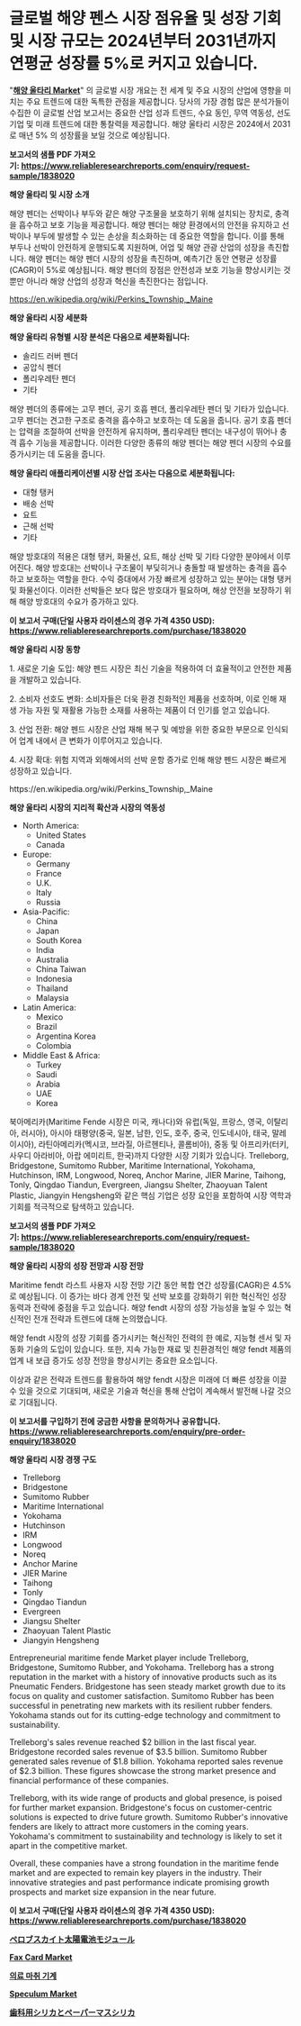<p><h1>글로벌 해양 펜스 시장 점유율 및 성장 기회 및 시장 규모는 2024년부터 2031년까지 연평균 성장률 5%로 커지고 있습니다.</h1></p><p>"<strong><a href="https://www.reliableresearchreports.com/maritime-fende-r1838020">해양 울타리 Market</a></strong>" 의 글로벌 시장 개요는 전 세계 및 주요 시장의 산업에 영향을 미치는 주요 트렌드에 대한 독특한 관점을 제공합니다. 당사의 가장 경험 많은 분석가들이 수집한 이 글로벌 산업 보고서는 중요한 산업 성과 트렌드, 수요 동인, 무역 역동성, 선도 기업 및 미래 트렌드에 대한 통찰력을 제공합니다. 해양 울타리 시장은 2024에서 2031로 매년 5% 의 성장률을 보일 것으로 예상됩니다.</p>
<p><strong>보고서의 샘플 PDF 가져오기:&nbsp;<a href="https://www.reliableresearchreports.com/enquiry/request-sample/1838020">https://www.reliableresearchreports.com/enquiry/request-sample/1838020</a></strong></p>
<p><strong>해양 울타리 및 시장 소개</strong></p>
<p><p>해양 펜더는 선박이나 부두와 같은 해양 구조물을 보호하기 위해 설치되는 장치로, 충격을 흡수하고 보호 기능을 제공합니다. 해양 펜더는 해양 환경에서의 안전을 유지하고 선박이나 부두에 발생할 수 있는 손상을 최소화하는 데 중요한 역할을 합니다. 이를 통해 부두나 선박이 안전하게 운행되도록 지원하며, 어업 및 해양 관광 산업의 성장을 촉진합니다. 해양 펜더는 해양 펜더 시장의 성장을 촉진하며, 예측기간 동안 연평균 성장률(CAGR)이 5%로 예상됩니다. 해양 펜더의 장점은 안전성과 보호 기능을 향상시키는 것뿐만 아니라 해양 산업의 성장과 혁신을 촉진한다는 점입니다.</p></p>
<p><a href="https://en.wikipedia.org/wiki/Perkins_Township,_Maine">https://en.wikipedia.org/wiki/Perkins_Township,_Maine</a></p>
<p><strong>해양 울타리 시장 세분화</strong></p>
<p><strong>해양 울타리 유형별 시장 분석은 다음으로 세분화됩니다:</strong></p>
<p><ul><li>솔리드 러버 펜더</li><li>공압식 펜더</li><li>폴리우레탄 펜더</li><li>기타</li></ul></p>
<p><p>해양 펜더의 종류에는 고무 펜더, 공기 호흡 펜더, 폴리우레탄 펜더 및 기타가 있습니다. 고무 펜더는 견고한 구조로 충격을 흡수하고 보호하는 데 도움을 줍니다. 공기 호흡 펜더는 압력을 조절하여 선박을 안전하게 유지하며, 폴리우레탄 펜더는 내구성이 뛰어나 충격 흡수 기능을 제공합니다. 이러한 다양한 종류의 해양 펜더는 해양 펜더 시장의 수요를 증가시키는 데 도움을 줍니다.</p></p>
<p><strong>해양 울타리 애플리케이션별 시장 산업 조사는 다음으로 세분화됩니다:</strong></p>
<p><ul><li>대형 탱커</li><li>배송 선박</li><li>요트</li><li>근해 선박</li><li>기타</li></ul></p>
<p><p>해양 방호대의 적용은 대형 탱커, 화물선, 요트, 해상 선박 및 기타 다양한 분야에서 이루어진다. 해양 방호대는 선박이나 구조물이 부딪히거나 충돌할 때 발생하는 충격을 흡수하고 보호하는 역할을 한다. 수익 증대에서 가장 빠르게 성장하고 있는 분야는 대형 탱커 및 화물선이다. 이러한 선박들은 보다 많은 방호대가 필요하며, 해상 안전을 보장하기 위해 해양 방호대의 수요가 증가하고 있다.</p></p>
<p><strong>이 보고서 구매(단일 사용자 라이센스의 경우 가격 4350 USD): <a href="https://www.reliableresearchreports.com/purchase/1838020">https://www.reliableresearchreports.com/purchase/1838020</a></strong></p>
<p><strong>해양 울타리 시장 동향</strong></p>
<p><p>1. 새로운 기술 도입: 해양 펜드 시장은 최신 기술을 적용하여 더 효율적이고 안전한 제품을 개발하고 있습니다.</p><p>2. 소비자 선호도 변화: 소비자들은 더욱 환경 친화적인 제품을 선호하며, 이로 인해 재생 가능 자원 및 재활용 가능한 소재를 사용하는 제품이 더 인기를 얻고 있습니다.</p><p>3. 산업 전환: 해양 펜드 시장은 산업 재해 복구 및 예방을 위한 중요한 부문으로 인식되어 업계 내에서 큰 변화가 이루어지고 있습니다.</p><p>4. 시장 확대: 위험 지역과 외해에서의 선박 운항 증가로 인해 해양 펜드 시장은 빠르게 성장하고 있습니다.</p></p>
<p>https://en.wikipedia.org/wiki/Perkins_Township,_Maine</p>
<p><strong>해양 울타리 시장의 지리적 확산과 시장의 역동성</strong></p>
<p><ul>
    <li>
        North America:
        <ul>
            <li>United States</li>
            <li>Canada</li>
        </ul>
    </li>
    <li>
        Europe:
        <ul>
            <li>Germany</li>
            <li>France</li>
            <li>U.K.</li>
            <li>Italy</li>
            <li>Russia</li>
        </ul>
    </li>
    <li>
        Asia-Pacific:
        <ul>
            <li>China</li>
            <li>Japan</li>
            <li>South Korea</li>
            <li>India</li>
            <li>Australia</li>
            <li>China Taiwan</li>
            <li>Indonesia</li>
            <li>Thailand</li>
            <li>Malaysia</li>
        </ul>
    </li>
    <li>
        Latin America:
        <ul>
            <li>Mexico</li>
            <li>Brazil</li>
            <li>Argentina Korea</li>
            <li>Colombia</li>
        </ul>
    </li>
    <li>
        Middle East & Africa:
        <ul>
            <li>Turkey</li>
            <li>Saudi</li>
            <li>Arabia</li>
            <li>UAE</li>
            <li>Korea</li>
        </ul>
    </li>
    </ul></p>
<p><p>북아메리카(Maritime Fende 시장은 미국, 캐나다)와 유럽(독일, 프랑스, 영국, 이탈리아, 러시아), 아시아 태평양(중국, 일본, 남한, 인도, 호주, 중국, 인도네시아, 태국, 말레이시아), 라틴아메리카(멕시코, 브라질, 아르헨티나, 콜롬비아), 중동 및 아프리카(터키, 사우디 아라비아, 아랍 에미리트, 한국)까지 다양한 시장 기회가 있습니다. Trelleborg, Bridgestone, Sumitomo Rubber, Maritime International, Yokohama, Hutchinson, IRM, Longwood, Noreq, Anchor Marine, JIER Marine, Taihong, Tonly, Qingdao Tiandun, Evergreen, Jiangsu Shelter, Zhaoyuan Talent Plastic, Jiangyin Hengsheng와 같은 핵심 기업은 성장 요인을 포함하여 시장 역학과 기회를 적극적으로 탐색하고 있습니다.</p></p>
<p><strong>보고서의 샘플 PDF 가져오기:&nbsp;<a href="https://www.reliableresearchreports.com/enquiry/request-sample/1838020">https://www.reliableresearchreports.com/enquiry/request-sample/1838020</a></strong></p>
<p><strong>해양 울타리 시장의 성장 전망과 시장 전망</strong></p>
<p><p>Maritime fendt 라스트 사용자 시장 전망 기간 동안 복합 연간 성장률(CAGR)은 4.5%로 예상됩니다. 이 증가는 바다 경계 안전 및 선박 보호를 강화하기 위한 혁신적인 성장 동력과 전략에 중점을 두고 있습니다. 해양 fendt 시장의 성장 가능성을 높일 수 있는 혁신적인 전개 전략과 트렌드에 대해 논의했습니다.</p><p>해양 fendt 시장의 성장 기회를 증가시키는 혁신적인 전력의 한 예로, 지능형 센서 및 자동화 기술의 도입이 있습니다. 또한, 지속 가능한 재료 및 친환경적인 해양 fendt 제품의 업계 내 보급 증가도 성장 전망을 향상시키는 중요한 요소입니다.</p><p>이상과 같은 전략과 트렌드를 활용하여 해양 fendt 시장은 미래에 더 빠른 성장을 이끌 수 있을 것으로 기대되며, 새로운 기술과 혁신을 통해 산업이 계속해서 발전해 나갈 것으로 기대됩니다.</p></p>
<p><strong>이 보고서를 구입하기 전에 궁금한 사항을 문의하거나 공유합니다. <a href="https://www.reliableresearchreports.com/enquiry/pre-order-enquiry/1838020">https://www.reliableresearchreports.com/enquiry/pre-order-enquiry/1838020</a></strong></p>
<p><strong>해양 울타리 시장 경쟁 구도</strong></p>
<p><ul><li>Trelleborg</li><li>Bridgestone</li><li>Sumitomo Rubber</li><li>Maritime International</li><li>Yokohama</li><li>Hutchinson</li><li>IRM</li><li>Longwood</li><li>Noreq</li><li>Anchor Marine</li><li>JIER Marine</li><li>Taihong</li><li>Tonly</li><li>Qingdao Tiandun</li><li>Evergreen</li><li>Jiangsu Shelter</li><li>Zhaoyuan Talent Plastic</li><li>Jiangyin Hengsheng</li></ul></p>
<p><p>Entrepreneurial maritime fende Market player include Trelleborg, Bridgestone, Sumitomo Rubber, and Yokohama. Trelleborg has a strong reputation in the market with a history of innovative products such as its Pneumatic Fenders. Bridgestone has seen steady market growth due to its focus on quality and customer satisfaction. Sumitomo Rubber has been successful in penetrating new markets with its resilient rubber fenders. Yokohama stands out for its cutting-edge technology and commitment to sustainability.</p><p>Trelleborg's sales revenue reached $2 billion in the last fiscal year. Bridgestone recorded sales revenue of $3.5 billion. Sumitomo Rubber generated sales revenue of $1.8 billion. Yokohama reported sales revenue of $2.3 billion. These figures showcase the strong market presence and financial performance of these companies.</p><p>Trelleborg, with its wide range of products and global presence, is poised for further market expansion. Bridgestone's focus on customer-centric solutions is expected to drive future growth. Sumitomo Rubber's innovative fenders are likely to attract more customers in the coming years. Yokohama's commitment to sustainability and technology is likely to set it apart in the competitive market.</p><p>Overall, these companies have a strong foundation in the maritime fende market and are expected to remain key players in the industry. Their innovative strategies and past performance indicate promising growth prospects and market size expansion in the near future.</p></p>
<p><strong>이 보고서 구매(단일 사용자 라이센스의 경우 가격 4350 USD): <a href="https://www.reliableresearchreports.com/purchase/1838020">https://www.reliableresearchreports.com/purchase/1838020</a></strong></p>
<p><strong><p><a href="https://github.com/TerrellConn/Market-Research-Report-List-3/blob/main/555753784436.md">ペロブスカイト太陽電池モジュール</a></p><p><a href="https://www.linkedin.com/pulse/evaluating-global-fax-card-market-trends-growth-opportunities-rzy6e?trackingId=U%2FoqdTQ%2BRw2Deqr1btbp4w%3D%3D">Fax Card Market</a></p><p><a href="https://github.com/LuckeyCorbin/Market-Research-Report-List-2/blob/main/2516923104704.md">의료 마취 기계</a></p><p><a href="https://medium.com/@veroniceroa846/insights-into-the-speculum-market-size-which-is-expanding-with-a-8-2-cagr-from-2024-2031-e17b48d85ae8">Speculum Market</a></p><p><a href="https://github.com/RandallRunte2023/Market-Research-Report-List-2/blob/main/153168084437.md">歯科用シリカとペーパーマスシリカ</a></p></strong></p>
<p></p>